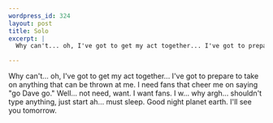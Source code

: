 ```yaml
--- 
wordpress_id: 324
layout: post
title: Solo
excerpt: |
  Why can't... oh, I've got to get my act together... I've got to prepare to take on anything that can be thrown at me.  I need fans that cheer me on saying "go Dave go."  Well... not need, want.  I want fans.  I w... why argh... shouldn't type anything, just start ah... must sleep.  Good night planet earth.  I'll see you tomorrow.

---
```

Why can't... oh, I've got to get my act together... I've got to prepare to take on anything that can be thrown at me.  I need fans that cheer me on saying "go Dave go."  Well... not need, want.  I want fans.  I w... why argh... shouldn't type anything, just start ah... must sleep.  Good night planet earth.  I'll see you tomorrow.
